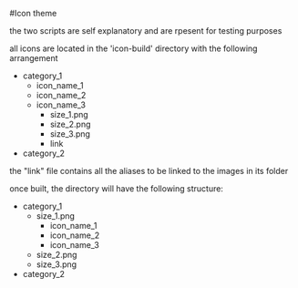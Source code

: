 #Icon theme

the two scripts are self explanatory and are rpesent for testing purposes

all icons are located in the 'icon-build' directory with the following arrangement
- category_1
  - icon_name_1
  - icon_name_2
  - icon_name_3
    - size_1.png
    - size_2.png
    - size_3.png
    - link
- category_2

the "link" file contains all the aliases to be linked to the images in its folder

once built, the directory will have the following structure:
- category_1
  - size_1.png
    - icon_name_1
    - icon_name_2
    - icon_name_3
  - size_2.png
  - size_3.png
- category_2
